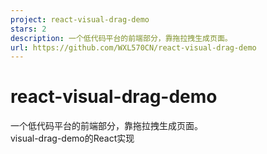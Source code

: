 ```yaml
---
project: react-visual-drag-demo
stars: 2
description: 一个低代码平台的前端部分，靠拖拉拽生成页面。
url: https://github.com/WXL570CN/react-visual-drag-demo
---
```


react-visual-drag-demo
======================

一个低代码平台的前端部分，靠拖拉拽生成页面。  
visual-drag-demo的React实现
